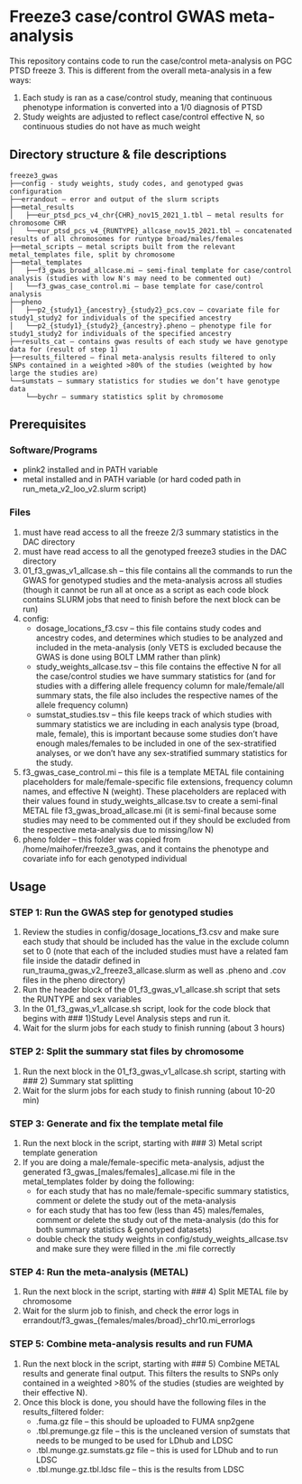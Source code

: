 # Freeze3 case/control GWAS meta-analysis
This repository contains code to run the case/control meta-analysis on PGC PTSD freeze 3. This is different from the overall meta-analysis in a few ways:
1.	Each study is ran as a case/control study, meaning that continuous phenotype information is converted into a 1/0 diagnosis of PTSD
2.	Study weights are adjusted to reflect case/control effective N, so continuous studies do not have as much weight

## Directory structure & file descriptions

```
freeze3_gwas
├──config - study weights, study codes, and genotyped gwas configuration
├──errandout – error and output of the slurm scripts
├──metal_results
│   ├──eur_ptsd_pcs_v4_chr{CHR}_nov15_2021_1.tbl – metal results for chromosome CHR
│   └──eur_ptsd_pcs_v4_{RUNTYPE}_allcase_nov15_2021.tbl – concatenated results of all chromosomes for runtype broad/males/females
├──metal_scripts – metal scripts built from the relevant metal_templates file, split by chromosome
├──metal_templates
│   ├──f3_gwas_broad_allcase.mi – semi-final template for case/control analysis (studies with low N's may need to be commented out)
│   └──f3_gwas_case_control.mi – base template for case/control analysis
├──pheno
│   ├──p2_{study1}_{ancestry}_{study2}_pcs.cov – covariate file for study1_study2 for individuals of the specified ancestry
│   └──p2_{study1}_{study2}_{ancestry}.pheno – phenotype file for study1_study2 for individuals of the specified ancestry
├──results_cat – contains gwas results of each study we have genotype data for (result of step 1)
├──results_filtered – final meta-analysis results filtered to only SNPs contained in a weighted >80% of the studies (weighted by how large the studies are)
└──sumstats – summary statistics for studies we don’t have genotype data
    └──bychr – summary statistics split by chromosome
```

## Prerequisites
### Software/Programs
-	plink2 installed and in PATH variable
-	metal installed and in PATH variable (or hard coded path in run_meta_v2_loo_v2.slurm script)

### Files

1. must have read access to all the freeze 2/3 summary statistics in the DAC directory
2. must have read access to all the genotyped freeze3 studies in the DAC directory
3. 01_f3_gwas_v1_allcase.sh – this file contains all the commands to run the GWAS for genotyped studies and the meta-analysis across all studies (though it cannot be run all at once as a script as each code block contains SLURM jobs that need to finish before the next block can be run)
4. config:
   - dosage_locations_f3.csv – this file contains study codes and ancestry codes, and determines which studies to be analyzed and included in the meta-analysis (only VETS is excluded because the GWAS is done using BOLT LMM rather than plink)
   - study_weights_allcase.tsv – this file contains the effective N for all the case/control studies we have summary statistics for (and for studies with a differing allele frequency column for male/female/all summary stats, the file also includes the respective names of the allele frequency column)
   - sumstat_studies.tsv – this file keeps track of which studies with summary statistics we are including in each analysis type (broad, male, female), this is important because some studies don’t have enough males/females to be included in one of the sex-stratified analyses, or we don’t have any sex-stratified summary statistics for the study.
5. f3_gwas_case_control.mi – this file is a template METAL file containing placeholders for male/female-specific file extensions, frequency column names, and effective N (weight). These placeholders are replaced with their values found in study_weights_allcase.tsv to create a semi-final METAL file f3_gwas_broad_allcase.mi (it is semi-final because some studies may need to be commented out if they should be excluded from the respective meta-analysis due to missing/low N)
6. pheno folder – this folder was copied from /home/maihofer/freeze3_gwas, and it contains the phenotype and covariate info for each genotyped individual

## Usage
### STEP 1: Run the GWAS step for genotyped studies

1. Review the studies in config/dosage_locations_f3.csv and make sure each study that should be included has the value in the exclude column set to 0 (note that each of the included studies must have a related fam file inside the datadir defined in run_trauma_gwas_v2_freeze3_allcase.slurm as well as .pheno and .cov files in the pheno directory)
2. Run the header block of the 01_f3_gwas_v1_allcase.sh script that sets the RUNTYPE and sex variables
3. In the 01_f3_gwas_v1_allcase.sh script, look for the code block that begins with ### 1)Study Level Analysis steps and run it.
4. Wait for the slurm jobs for each study to finish running (about 3 hours)

### STEP 2: Split the summary stat files by chromosome

1. Run the next block in the 01_f3_gwas_v1_allcase.sh script, starting with ### 2) Summary stat splitting
2. Wait for the slurm jobs for each study to finish running (about 10-20 min)

### STEP 3: Generate and fix the template metal file

1. Run the next block in the script, starting with ### 3) Metal script template generation
2. If you are doing a male/female-specific meta-analysis, adjust the generated f3_gwas_[males/females]_allcase.mi file in the metal_templates folder by doing the following:
   - for each study that has no male/female-specific summary statistics, comment or delete the study out of the meta-analysis
   - for each study that has too few (less than 45) males/females, comment or delete the study out of the meta-analysis (do this for both summary statistics & genotyped datasets)
   - double check the study weights in config/study_weights_allcase.tsv and make sure they were filled in the .mi file correctly

### STEP 4: Run the meta-analysis (METAL)

1. Run the next block in the script, starting with ### 4) Split METAL file by chromosome
2. Wait for the slurm job to finish, and check the error logs in errandout/f3_gwas_{females/males/broad}_chr10.mi_errorlogs

### STEP 5: Combine meta-analysis results and run FUMA

1. Run the next block in the script, starting with ### 5) Combine METAL results and generate final output. This filters the results to SNPs only contained in a weighted >80% of the studies (studies are weighted by their effective N).
2. Once this block is done, you should have the following files in the results_filtered folder:
   - .fuma.gz file – this should be uploaded to FUMA snp2gene
   - .tbl.premunge.gz file – this is the uncleaned version of sumstats that needs to be munged to be used for LDhub and LDSC
   - .tbl.munge.gz.sumstats.gz file – this is used for LDhub and to run LDSC
   - .tbl.munge.gz.tbl.ldsc file – this is the results from LDSC
